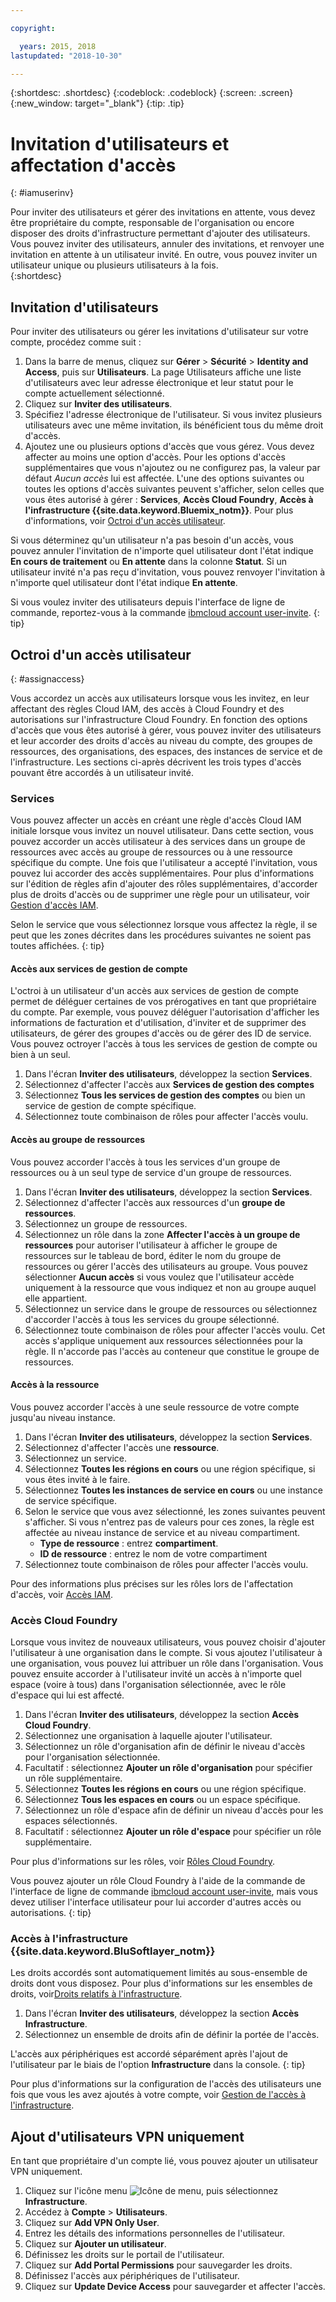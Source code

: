 ```yaml
---

copyright:

  years: 2015, 2018
lastupdated: "2018-10-30"

---
```


{:shortdesc: .shortdesc}
{:codeblock: .codeblock}
{:screen: .screen}
{:new_window: target="_blank"}
{:tip: .tip}

# Invitation d'utilisateurs et affectation d'accès
{: #iamuserinv}

Pour inviter des utilisateurs et gérer des invitations en attente, vous devez être propriétaire du compte, responsable de l'organisation ou encore disposer des droits d'infrastructure permettant d'ajouter des utilisateurs. Vous pouvez inviter des utilisateurs, annuler des invitations, et renvoyer une invitation en attente à un utilisateur invité. En outre, vous pouvez inviter un utilisateur unique ou plusieurs utilisateurs à la fois.  
{:shortdesc}

## Invitation d'utilisateurs

Pour inviter des utilisateurs ou gérer les invitations d'utilisateur sur votre compte, procédez comme suit : 

1. Dans la barre de menus, cliquez sur **Gérer** &gt; **Sécurité** &gt; **Identity and Access**, puis sur **Utilisateurs**. La page Utilisateurs affiche une liste d'utilisateurs avec leur adresse électronique et leur statut pour le compte actuellement sélectionné.
2. Cliquez sur **Inviter des utilisateurs**.
3. Spécifiez l'adresse électronique de l'utilisateur. Si vous invitez plusieurs utilisateurs avec une même invitation, ils bénéficient tous du même droit d'accès.
4. Ajoutez une ou plusieurs options d'accès que vous gérez. Vous devez affecter au moins une option d'accès. Pour les options d'accès supplémentaires que vous n'ajoutez ou ne configurez pas, la valeur par défaut *Aucun accès* lui est affectée. L'une des options suivantes ou toutes les options d'accès suivantes peuvent s'afficher, selon celles que vous êtes autorisé à gérer : **Services**, **Accès Cloud Foundry**, **Accès à l'infrastructure {{site.data.keyword.Bluemix_notm}}**. Pour plus d'informations, voir [Octroi d'un accès utilisateur](/docs/iam/iamuserinv.html#assignaccess).

Si vous déterminez qu'un utilisateur n'a pas besoin d'un accès, vous pouvez annuler l'invitation de n'importe quel utilisateur dont l'état indique **En cours de traitement** ou **En attente** dans la colonne **Statut**. Si un utilisateur invité n'a pas reçu d'invitation, vous pouvez renvoyer l'invitation à n'importe quel utilisateur dont l'état indique **En attente**.

Si vous voulez inviter des utilisateurs depuis l'interface de ligne de commande, reportez-vous à la commande [ibmcloud account user-invite](/docs/cli/reference/ibmcloud/cli_acct_org_role.html#ibmcloud_account_user_invite).
{: tip}

## Octroi d'un accès utilisateur
{: #assignaccess}

Vous accordez un accès aux utilisateurs lorsque vous les invitez, en leur affectant des règles Cloud IAM, des accès à Cloud Foundry et des autorisations sur l'infrastructure Cloud Foundry. En fonction des options d'accès que vous êtes autorisé à gérer, vous pouvez inviter des utilisateurs et leur accorder des droits d'accès au niveau du compte, des groupes de ressources, des organisations, des espaces, des instances de service et de l'infrastructure. Les sections ci-après décrivent les trois types d'accès pouvant être accordés à un utilisateur invité.

### Services

Vous pouvez affecter un accès en créant une règle d'accès Cloud IAM initiale lorsque vous invitez un nouvel utilisateur. Dans cette section, vous pouvez accorder un accès utilisateur à des services dans un groupe de ressources avec accès au groupe de ressources ou à une ressource spécifique du compte. Une fois que l'utilisateur a accepté l'invitation, vous pouvez lui accorder des accès supplémentaires. Pour plus d'informations sur l'édition de règles afin d'ajouter des rôles supplémentaires, d'accorder plus de droits d'accès ou de supprimer une règle pour un utilisateur, voir [Gestion d'accès IAM](/docs/iam/mngiam.html#iammanidaccser).

Selon le service que vous sélectionnez lorsque vous affectez la règle, il se peut que les zones décrites dans les procédures suivantes ne soient pas toutes affichées.
{: tip}

#### Accès aux services de gestion de compte

L'octroi à un utilisateur d'un accès aux services de gestion de compte permet de déléguer certaines de vos prérogatives en tant que propriétaire du compte. Par exemple, vous pouvez déléguer l'autorisation d'afficher les informations de facturation et d'utilisation, d'inviter et de supprimer des utilisateurs, de gérer des groupes d'accès ou de gérer des ID de service. Vous pouvez octroyer l'accès à tous les services de gestion de compte ou bien à un seul.

1. Dans l'écran **Inviter des utilisateurs**, développez la section **Services**.
2. Sélectionnez d'affecter l'accès aux **Services de gestion des comptes**
3. Sélectionnez **Tous les services de gestion des comptes** ou bien un service de gestion de compte spécifique.
4. Sélectionnez toute combinaison de rôles pour affecter l'accès voulu.

#### Accès au groupe de ressources

Vous pouvez accorder l'accès à tous les services d'un groupe de ressources ou à un seul type de service d'un groupe de ressources.

1. Dans l'écran **Inviter des utilisateurs**, développez la section **Services**.
2. Sélectionnez d'affecter l'accès aux ressources d'un **groupe de ressources**.
3. Sélectionnez un groupe de ressources.
4. Sélectionnez un rôle dans la zone **Affecter l'accès à un groupe de ressources** pour autoriser l'utilisateur à afficher le groupe de ressources sur le tableau de bord, éditer le nom du groupe de ressources ou gérer l'accès des utilisateurs au groupe. Vous pouvez sélectionner **Aucun accès** si vous voulez que l'utilisateur accède uniquement à la ressource que vous indiquez et non au groupe auquel elle appartient.
5. Sélectionnez un service dans le groupe de ressources ou sélectionnez d'accorder l'accès à tous les services du groupe sélectionné. 
6. Sélectionnez toute combinaison de rôles pour affecter l'accès voulu. Cet accès s'applique uniquement aux ressources sélectionnées pour la règle. Il n'accorde pas l'accès au conteneur que constitue le groupe de ressources.


#### Accès à la ressource

Vous pouvez accorder l'accès à une seule ressource de votre compte jusqu'au niveau instance.

1. Dans l'écran **Inviter des utilisateurs**, développez la section **Services**.
2. Sélectionnez d'affecter l'accès une **ressource**.
3. Sélectionnez un service.
4. Sélectionnez **Toutes les régions en cours** ou une région spécifique, si vous êtes invité à le faire. 
5. Sélectionnez **Toutes les instances de service en cours** ou une instance de service spécifique.
6. Selon le service que vous avez sélectionné, les zones suivantes peuvent s'afficher. Si vous n'entrez pas de valeurs pour ces zones, la règle est affectée au niveau instance de service et au niveau compartiment. 
    * **Type de ressource** : entrez **compartiment**.
    * **ID de ressource** : entrez le nom de votre compartiment
7. Sélectionnez toute combinaison de rôles pour affecter l'accès voulu.

Pour des informations plus précises sur les rôles lors de l'affectation d'accès, voir [Accès IAM](/docs/iam/users_roles.html#iamusermanrol).

### Accès Cloud Foundry

Lorsque vous invitez de nouveaux utilisateurs, vous pouvez choisir d'ajouter l'utilisateur à une organisation dans le compte. Si vous ajoutez l'utilisateur à une organisation, vous pouvez lui attribuer un rôle dans l'organisation. Vous pouvez ensuite accorder à l'utilisateur invité un accès à n'importe quel espace (voire à tous) dans l'organisation sélectionnée, avec le rôle d'espace qui lui est affecté.

1. Dans l'écran **Inviter des utilisateurs**, développez la section **Accès Cloud Foundry**.
2. Sélectionnez une organisation à laquelle ajouter l'utilisateur.
3. Sélectionnez un rôle d'organisation afin de définir le niveau d'accès pour l'organisation sélectionnée.
4. Facultatif : sélectionnez **Ajouter un rôle d'organisation** pour spécifier un rôle supplémentaire.
5. Sélectionnez **Toutes les régions en cours** ou une région spécifique.
6. Sélectionnez **Tous les espaces en cours** ou un espace spécifique.
7. Sélectionnez un rôle d'espace afin de définir un niveau d'accès pour les espaces sélectionnés.
8. Facultatif : sélectionnez **Ajouter un rôle d'espace** pour spécifier un rôle supplémentaire.

Pour plus d'informations sur les rôles, voir [Rôles Cloud Foundry](/docs/iam/cfaccess.html#cfroles).

Vous pouvez ajouter un rôle Cloud Foundry à l'aide de la commande de l'interface de ligne de commande [ibmcloud account user-invite](/docs/cli/reference/ibmcloud/cli_acct_org_role.html#ibmcloud_account_user_invite),
mais vous devez utiliser l'interface utilisateur pour lui accorder d'autres accès ou autorisations.
{: tip}

### Accès à l'infrastructure {{site.data.keyword.BluSoftlayer_notm}}

Les droits accordés sont automatiquement limités au sous-ensemble de droits dont vous disposez. Pour plus d'informations sur les ensembles de droits, voir[Droits relatifs à l'infrastructure](/docs/iam/infrastructureaccess.html#infrapermission).

1. Dans l'écran **Inviter des utilisateurs**, développez la section **Accès Infrastructure**.
2. Sélectionnez un ensemble de droits afin de définir la portée de l'accès.

L'accès aux périphériques est accordé séparément après l'ajout de l'utilisateur par le biais de l'option **Infrastructure** dans la console.
{: tip}

Pour plus d'informations sur la configuration de l'accès des utilisateurs une fois que vous les avez ajoutés à votre compte, voir [Gestion de l'accès à l'infrastructure](/docs/iam/mnginfra.html#managing-infrastructure-access).

## Ajout d'utilisateurs VPN uniquement

En tant que propriétaire d'un compte lié, vous pouvez ajouter un utilisateur VPN uniquement.

1. Cliquez sur l'icône menu ![Icône de menu](../icons/icon_hamburger.svg), puis sélectionnez **Infrastructure**.
2. Accédez à **Compte** &gt; **Utilisateurs**.
3. Cliquez sur **Add VPN Only User**.
4. Entrez les détails des informations personnelles de l'utilisateur. 
5. Cliquez sur **Ajouter un utilisateur**.
6. Définissez les droits sur le portail de l'utilisateur.
7. Cliquez sur **Add Portal Permissions** pour sauvegarder les droits.
8. Définissez l'accès aux périphériques de l'utilisateur.
9. Cliquez sur **Update Device Access** pour sauvegarder et affecter l'accès.
